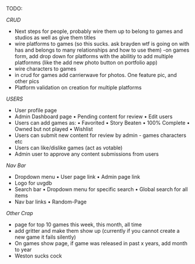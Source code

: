 TODO:

*CRUD*
- Next steps for people, probably wire them up to belong to games and studios as well as give them titles
- wire platforms to games (so this sucks.  ask brayden wtf is going on with has and belongs to many relationships and how to use them)
-on games form, add drop down for platforms with the abilitiy to add multiple platfornms (like the add new photo button on portfolio app)
- wire characters to games
- in crud for games add carrierwave for photos.  One feature pic, and other pics
- Platform validation on creation for multiple platforms

*USERS*
- User profile page
- Admin Dashboard page
  • Pending content for review
  • Edit users
- Users can add games as:
  • Favorited
  • Story Beaten
  • 100% Complete
  • Owned but not played
  • Wishlist
- Users can submit new content for review by admin - games characters etc
- Users can like/dislike games (act as votable)
- Admin user to approve any content submissions from users

*Nav Bar*
- Dropdown menu
  • User page link
  • Admin page link
- Logo for uvgdb
- Search bar
  • Dropdown menu for specific search
  • Global search for all items
- Nav bar links
  • Random-Page

*Other Crap*
- page for top 10 games this week, this month, all time
- add gritter and make them show up (currently if you cannot create a new game it fails silently)
- On games show page, if game was released in past x years, add month to year
- Weston sucks cock
